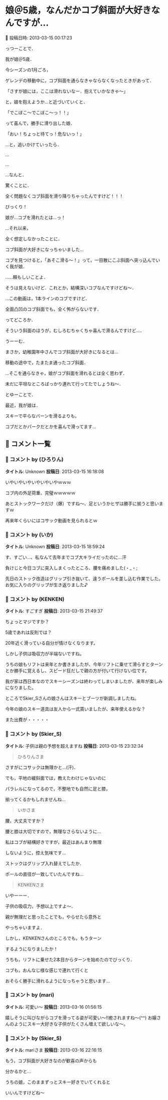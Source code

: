 # 娘＠5歳，なんだかコブ斜面が大好きなんですが…

📅 投稿日時: 2013-03-15 00:17:23

っつーことで．


我が娘＠5歳．


今シーズンの1月ごろ，


ゲレンデの移動中に，コブ斜面を通らなきゃならなくなったときがあって．





「さすが娘には，ここは滑れないなー．抱えていかなきゃ～」


と，娘を抱えようか…と近づいていくと．


「でこぼこ～でこぼこ～っ！！」


って喜んで，勝手に滑り出した娘．


「おい！ちょっと待てっ！危ないっ！」


…と，追いかけていったら．


…


…


…なんと．


驚くことに．


全く問題なくコブ斜面を滑り降りちゃったんですけど！！！


びっくり！


娘が…コブを滑れたとは…っ！





…それ以来，


全く想定しなかったことに．


コブ斜面が大好きになっちゃいました…





コブを見つけると，「あそこ滑る～！」って，一目散にこぶ斜面へ突っ込んでいく我が娘．


……頼もしいことよ．





そうは見えないけど．これとか，結構深いコブなんですけどね～．





…この動画は，1本ラインのコブですけど．


全面凸凹のコブ斜面でも，全く怖がらないです．


ってどころか．


そういう斜面のほうが，むしろむちゃくちゃ喜んで滑るんですけど…．





うーーむ．


まさか，幼稚園年中さんでコブ斜面が大好きになるとは…


移動の途中で，たまたま通ったコブ斜面．


…そこを通らなきゃ，娘がコブ斜面を滑れるとは全く思わず．


未だに平坦なところばっかり連れて行ってたでしょうね～．





とゆーことで．


最近，我が娘は．


スキーで平らなバーンを滑るよりも，





コブだとかパークだとかを喜んで滑ってます…

## 💬 コメント一覧

### 💬 コメント by (ひろりん)
**タイトル**: Unknown
**投稿日**: 2013-03-15 16:18:08

いやいやいやいやいやいやｗｗｗ

コブ内の外足荷重、完璧ｗｗｗｗｗ

あとストックワークだけ（爆）ですね～、足というかヒザは勝手に揃うと思いますｗ

再来年くらいにはコサック動画を見られるとｗ

### 💬 コメント by (いか)
**タイトル**: Unknown
**投稿日**: 2013-03-15 18:59:24

す、すごい…、私なんて去年までコブ大キライだったのに…汗

負けじと今日コブに突入しまくったところ、腰を痛めました(・_・;



先日のストック改造はグリップ引き抜いて、違うポールを差し込む作業でした。お気に入りのグリップが生き返りました♪

### 💬 コメント by (KENKEN)
**タイトル**: すごすぎ
**投稿日**: 2013-03-15 21:49:37

ちょっとマジですか？

5歳であれは反則では？

20年近く滑っている自分が情けなくなります。



しかし子供は吸収力が半端ないですね。

うちの娘もリフトは来年とか書きましたが、今年リフトに乗せて滑らすとターンとか勝手に覚えるし、スピード狂だしで親の方が付いて行けない位です。



我が家は西日本なのでスキーシーズンは終わってしまいましたが、来年が楽しみになりました。



ところでSkier_Sさんの娘さんはスキーとブーツが新調しましたね。



今年の娘のスキー道具は友人から一式貰いましたが、来年使えるかな？

また出費が・・・・・

### 💬 コメント by (Skier_S)
**タイトル**: 子供は親の予想を超えますね
**投稿日**: 2013-03-15 23:32:34

>ひろりんさま

さすがにコサックは無理かと…(汗)．

でも，平地の緩斜面では，教えたわけじゃないのに

パラレルになってるので，不整地でも自然に足と膝，

揃ってくるかもしれませんね…



>いかさま

腰，大丈夫ですか？

腰と膝は大切ですので，無理なさらないように…

私はコブが結構好きですが，最近はあんまり無理

しないように，控え気味です…

ストックはグリップ入れ替えでしたか．

ポールの直径が一致していたんですね…



>KENKENさま

いやーーー．

子供の吸収力，予想以上ですよ～．

親が無理だと思ったことでも，やらせたら意外と

やっちゃいますよ．

しかし，KENKENさんのところでも，もうターン

するようになりましたか！

うちも，リフトに乗せた2本目からターンを始めたのでびっくり．

コブも，おんなじ様な感じで連れて行くと

おそらく勝手に滑れるようになっちゃうと思います…

### 💬 コメント by (mari)
**タイトル**: 可愛い～
**投稿日**: 2013-03-16 01:56:15

嬉しそうに叫びながらコブを滑ってる姿が可愛い～!!癒されますね～(^^) お嬢さんのようにスキー大好きな子供がたくさん増えて欲しいな～。

### 💬 コメント by (Skier_S)
**タイトル**: mariさま
**投稿日**: 2013-03-16 22:16:15

もう，コブ斜面が大好きなのが歓喜の声からも

分かるかと…

うちの娘，このままずっとスキー好きでいてくれると

いいんですけどね～

